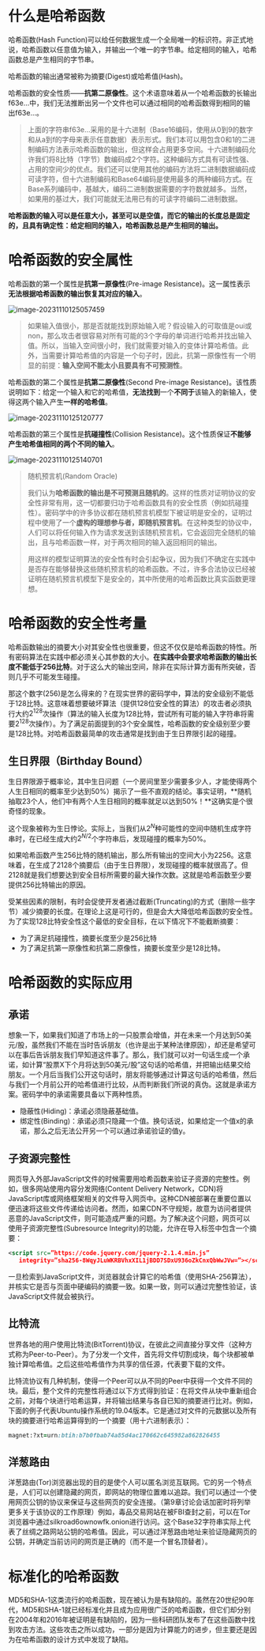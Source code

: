 # 什么是哈希函数

哈希函数(Hash Function)可以给任何数据生成一个全局唯一的标识符。非正式地说，哈希函数以任意值为输入，并输出一个唯一的字节串。给定相同的输入，哈希函数总是产生相同的字节串。

哈希函数的输出通常被称为摘要(Digest)或哈希值(Hash)。

哈希函数的安全性质——**抗第二原像性**。这个术语意味着从一个哈希函数的长输出f63e...中，我们无法推断出另一个文件也可以通过相同的哈希函数得到相同的输出f63e...。

> 上面的字符串f63e...采用的是十六进制（Base16编码，使用从0到9的数字和从a到f的字母来表示任意数据）表示形式。我们本可以用包含0和1的二进制编码方法表示哈希函数的输出，但这样会占用更多空间。十六进制编码允许我们将8比特（1字节）数编码成2个字符。这种编码方式具有可读性强、占用的空间少的优点。我们还可以使用其他的编码方法将二进制数据编码成可读字符，但十六进制编码和Base64编码是使用最多的两种编码方式。在Base系列编码中，基越大，编码二进制数据需要的字符数就越多。当然，如果用的基过大，我们可能就无法用已有的可读字符编码二进制数据。

**哈希函数的输入可以是任意大小，甚至可以是空值，而它的输出的长度总是固定的，且具有确定性：给定相同的输入，哈希函数总是产生相同的输出。**

# 哈希函数的安全属性

哈希函数的第一个属性是**抗第一原像性**(Pre-image Resistance)。这一属性表示**无法根据哈希函数的输出恢复其对应的输入**。

![image-20231110125057459](img/image-20231110125057459.png)

> 如果输入值很小，那是否就能找到原始输入呢？假设输入的可取值是oui或non，那么攻击者很容易对所有可能的3个字母的单词进行哈希并找出输入值。所以，当输入空间很小时，我们就需要对输入的变体计算哈希值。此外，当需要计算哈希值的内容是一个句子时，因此，抗第一原像性有一个明显的前提：**输入空间不能太小且要具有不可预测性**。

哈希函数的第二个属性是**抗第二原像性**(Second Pre-image Resistance)。该性质说明如下：给定一个输入和它的哈希值，**无法找到**一个**不同于**该输入的新输入，使得这两个输入产生**一样的哈希值**。

![image-20231110125120777](img/image-20231110125120777.png)

哈希函数的第三个属性是**抗碰撞性**(Collision Resistance)。这个性质保证**不能够产生哈希值相同的两个不同的输入**。

![image-20231110125140701](img/image-20231110125140701.png)

> 随机预言机(Random Oracle)
>
> 我们认为**哈希函数的输出是不可预测且随机的**。这样的性质对证明协议的安全性非常有用，这一切都要归功于哈希函数具有的安全性质（例如抗碰撞性）。密码学中的许多协议都在随机预言机模型下被证明是安全的，证明过程中使用了一个**虚构的理想参与者，即随机预言机**。在这种类型的协议中，人们可以将任何输入作为请求发送到该随机预言机，它会返回完全随机的输出，且与哈希函数一样，对于两次相同的输入返回相同的输出。
>
> 用这样的模型证明算法的安全性有时会引起争议，因为我们不确定在实践中是否存在能够替换这些随机预言机的哈希函数。不过，许多合法协议已经被证明在随机预言机模型下是安全的，其中所使用的哈希函数比真实函数更理想。

# 哈希函数的安全性考量

哈希函数输出的摘要大小对其安全性也很重要，但这不仅仅是哈希函数的特性。所有密码算法在实践中都必须关心其参数的大小。**在实践中会要求哈希函数的输出长度不能低于256比特**。对于这么大的输出空间，除非在实际计算方面有所突破，否则几乎不可能发生碰撞。

那这个数字(256)是怎么得来的？在现实世界的密码学中，算法的安全级别不能低于128比特。这意味着想要破坏算法（提供128位安全性的算法）的攻击者必须执行大约$2^{128}$次操作（算法的输入长度为128比特，尝试所有可能的输入字符串将需要$2^{128}$次操作）。为了满足前面提到的3个安全属性，哈希函数的安全级别至少要是128比特。对哈希函数最简单的攻击通常是找到由于生日界限引起的碰撞。

## 生日界限（Birthday Bound）

生日界限源于概率论，其中生日问题（一个房间里至少需要多少人，才能使得两个人生日相同的概率至少达到50%）揭示了一些不直观的结论。事实证明，**随机抽取23个人，他们中有两个人生日相同的概率就足以达到50%！**这确实是个很奇怪的现象。

这个现象被称为生日悖论。实际上，当我们从$2^{N}$种可能性的空间中随机生成字符串时，在已经生成大约$2^{N/2}$个字符串后，发现碰撞的概率为50%。

如果哈希函数产生256比特的随机输出，那么所有输出的空间大小为2256。这意味着，在生成了2128个摘要后（由于生日界限），发现碰撞的概率就很高了。但2128就是我们想要达到安全目标所需要的最大操作次数。这就是哈希函数至少要提供256比特输出的原因。

受某些因素的限制，有时会促使开发者通过截断(Truncating)的方式（删除一些字节）减少摘要的长度。在理论上这是可行的，但是会大大降低哈希函数的安全性。为了实现128比特安全性这个最低的安全目标，在以下情况下不能截断摘要：

+ 为了满足抗碰撞性，摘要长度至少是256比特
+ 为了满足抗第一原像性和抗第二原像性，摘要长度至少是128比特。

# 哈希函数的实际应用

## 承诺

想象一下，如果我们知道了市场上的一只股票会增值，并在未来一个月达到50美元/股，虽然我们不能在当时告诉朋友（也许是出于某种法律原因），却还是希望可以在事后告诉朋友我们早知道这件事了。那么，我们就可以对一句话生成一个承诺，如计算“股票X下个月将达到50美元/股”这句话的哈希值，并把输出结果交给朋友。一个月后当我们公开这句话时，朋友将能够通过计算这句话的哈希值，然后与我们一个月前公开的哈希值进行比较，从而判断我们所说的真伪。这就是承诺方案。密码学中的承诺需要具备以下两种性质。

+ 隐蔽性(Hiding)：承诺必须隐蔽基础值。
+ 绑定性(Binding)：承诺必须只隐藏一个值。换句话说，如果给定一个值x的承诺，那么之后无法公开另一个可以通过承诺验证的值y。

## 子资源完整性

网页导入外部JavaScript文件的时候需要用哈希函数来验证子资源的完整性。例如，很多网站使用内容分发网络(Content Delivery Network，CDN)将JavaScript库或网络框架相关的文件导入网页中。这种CDN被部署在重要位置以便迅速将这些文件传递给访问者。然而，如果CDN不守规矩，故意为访问者提供恶意的JavaScript文件，则可能造成严重的问题。为了解决这个问题，网页可以使用子资源完整性(Subresource Integrity)的功能，允许在导入标签中包含一个摘要：

```xml
<script src=”https://code.jquery.com/jquery-2.1.4.min.js”
   integrity=”sha256-8WqyJLuWKRBVhxXIL1jBDD7SDxU936oZkCnxQbWwJVw=”></script>
```

一旦检索到JavaScript文件，浏览器就会计算它的哈希值（使用SHA-256算法），并核实它是否与页面中硬编码的摘要一致。如果一致，则可以通过完整性验证，该JavaScript文件就会被执行。

## 比特流

世界各地的用户使用比特流(BitTorrent)协议，在彼此之间直接分享文件（这种方式称为Peer-to-Peer）。为了分发一个文件，首先将文件切割成块，每个块都被单独计算哈希值。之后这些哈希值作为共享的信任源，代表要下载的文件。

比特流协议有几种机制，使得一个Peer可以从不同的Peer中获得一个文件不同的块。最后，整个文件的完整性将通过以下方式得到验证：在将文件从块中重新组合之前，对每个块进行哈希运算，并将输出结果与各自已知的摘要进行比对。例如，下面的例子代表Ubuntu操作系统的19.04版本。它是通过对文件的元数据以及所有块的摘要进行哈希运算得到的一个摘要（用十六进制表示）：

```ruby
magnet:?xt=urn:btih:b7b0fbab74a85d4ac170662c645982a862826455
```

## 洋葱路由

洋葱路由(Tor)浏览器出现的目的是使个人可以匿名浏览互联网。它的另一个特点是，人们可以创建隐藏的网页，即网站的物理位置难以追踪。我们可以通过一个使用网页公钥的协议来保证与这些网页的安全连接。（第9章讨论会话加密时将列举更多关于该协议的工作原理）例如，毒品交易网站在被FBI查封之前，可以在Tor浏览器中通过silkroad6ownowfk.onion进行访问。这个Base32字符串实际上代表了丝绸之路网站公钥的哈希值。因此，可以通过洋葱路由地址来验证隐藏网页的公钥，并确定当前访问的网页是正确的（而不是一个冒名顶替者）。

# 标准化的哈希函数

MD5和SHA-1这类流行的哈希函数，现在被认为是有缺陷的。虽然在20世纪90年代，MD5和SHA-1就已经标准化并且成为应用很广泛的哈希函数，但它们却分别在2004年和2016年被证明是有缺陷的，因为一些科研团队发布了在这些函数中找到攻击方法。这些攻击之所以成功，一部分是因为计算能力的进步，但主要还是因为在哈希函数的设计方式中发现了缺陷。